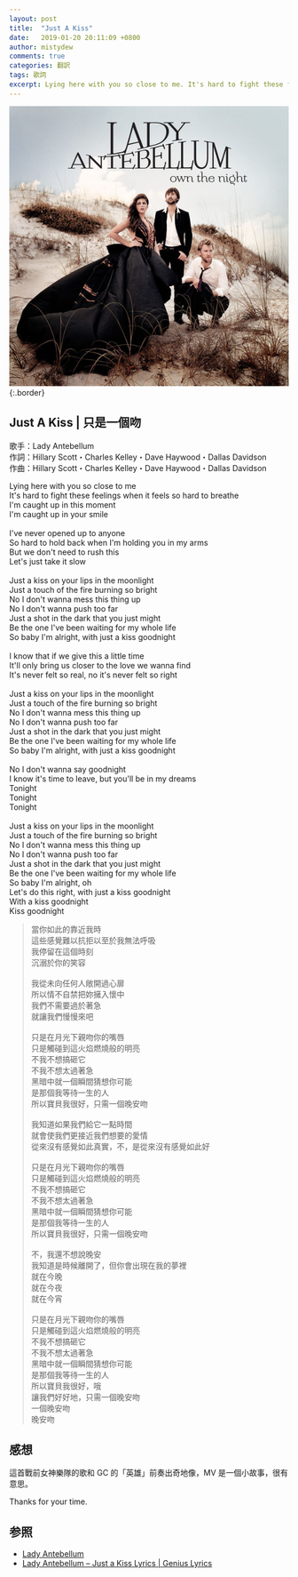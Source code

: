 ```yaml
---
layout: post
title:  "Just A Kiss"
date:   2019-01-20 20:11:09 +0800
author: mistydew
comments: true
categories: 翻訳
tags: 歌詞
excerpt: Lying here with you so close to me. It's hard to fight these feelings when it feels so hard to breathe. I'm caught up in this moment. I'm caught up in your smile.
---
```

![own the night](/images/cover/misc/own%20the%20night.jpg){:.border}

## Just A Kiss | 只是一個吻

歌手：Lady Antebellum<br>
作詞：Hillary Scott・Charles Kelley・Dave Haywood・Dallas Davidson<br>
作曲：Hillary Scott・Charles Kelley・Dave Haywood・Dallas Davidson

<div class="lyric-original">
<p>
Lying here with you so close to me<br>
It's hard to fight these feelings when it feels so hard to breathe<br>
I'm caught up in this moment<br>
I'm caught up in your smile<br>
<br>
I've never opened up to anyone<br>
So hard to hold back when I'm holding you in my arms<br>
But we don't need to rush this<br>
Let's just take it slow<br>
<br>
Just a kiss on your lips in the moonlight<br>
Just a touch of the fire burning so bright<br>
No I don't wanna mess this thing up<br>
No I don't wanna push too far<br>
Just a shot in the dark that you just might<br>
Be the one I've been waiting for my whole life<br>
So baby I'm alright, with just a kiss goodnight<br>
<br>
I know that if we give this a little time<br>
It'll only bring us closer to the love we wanna find<br>
It's never felt so real, no it's never felt so right<br>
<br>
Just a kiss on your lips in the moonlight<br>
Just a touch of the fire burning so bright<br>
No I don't wanna mess this thing up<br>
No I don't wanna push too far<br>
Just a shot in the dark that you just might<br>
Be the one I've been waiting for my whole life<br>
So baby I'm alright, with just a kiss goodnight<br>
<br>
No I don't wanna say goodnight<br>
I know it's time to leave, but you'll be in my dreams<br>
Tonight<br>
Tonight<br>
Tonight<br>
<br>
Just a kiss on your lips in the moonlight<br>
Just a touch of the fire burning so bright<br>
No I don't wanna mess this thing up<br>
No I don't wanna push too far<br>
Just a shot in the dark that you just might<br>
Be the one I've been waiting for my whole life<br>
So baby I'm alright, oh<br>
Let's do this right, with just a kiss goodnight<br>
With a kiss goodnight<br>
Kiss goodnight
</p>
</div>

<div class="lyric-translation">
<blockquote>
當你如此的靠近我時<br>
這些感覺難以抗拒以至於我無法呼吸<br>
我停留在這個時刻<br>
沉溺於你的笑容<br>
<br>
我從未向任何人敞開過心扉<br>
所以情不自禁把妳擁入懷中<br>
我們不需要過於著急<br>
就讓我們慢慢來吧<br>
<br>
只是在月光下親吻你的嘴唇<br>
只是觸碰到這火焰燃燒般的明亮<br>
不我不想搞砸它<br>
不我不想太過著急<br>
黑暗中就一個瞬間猜想你可能<br>
是那個我等待一生的人<br>
所以寶貝我很好，只需一個晚安吻<br>
<br>
我知道如果我們給它一點時間<br>
就會使我們更接近我們想要的愛情<br>
從來沒有感覺如此真實，不，是從來沒有感覺如此好<br>
<br>
只是在月光下親吻你的嘴唇<br>
只是觸碰到這火焰燃燒般的明亮<br>
不我不想搞砸它<br>
不我不想太過著急<br>
黑暗中就一個瞬間猜想你可能<br>
是那個我等待一生的人<br>
所以寶貝我很好，只需一個晚安吻<br>
<br>
不，我還不想說晚安<br>
我知道是時候離開了，但你會出現在我的夢裡<br>
就在今晚<br>
就在今夜<br>
就在今宵<br>
<br>
只是在月光下親吻你的嘴唇<br>
只是觸碰到這火焰燃燒般的明亮<br>
不我不想搞砸它<br>
不我不想太過著急<br>
黑暗中就一個瞬間猜想你可能<br>
是那個我等待一生的人<br>
所以寶貝我很好，哦<br>
讓我們好好地，只需一個晚安吻<br>
一個晚安吻<br>
晚安吻
</blockquote>
</div>

## 感想

這首戰前女神樂隊的歌和 GC 的「英雄」前奏出奇地像，MV 是一個小故事，很有意思。

Thanks for your time.

## 参照

* [Lady Antebellum](https://www.ladyantebellum.com)
* [Lady Antebellum – Just a Kiss Lyrics \| Genius Lyrics](https://genius.com/Lady-antebellum-just-a-kiss-lyrics)
